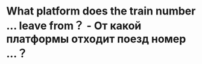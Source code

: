 # What platform does the train number ... leave from？ - От какой платформы отходит поезд номер ...？
